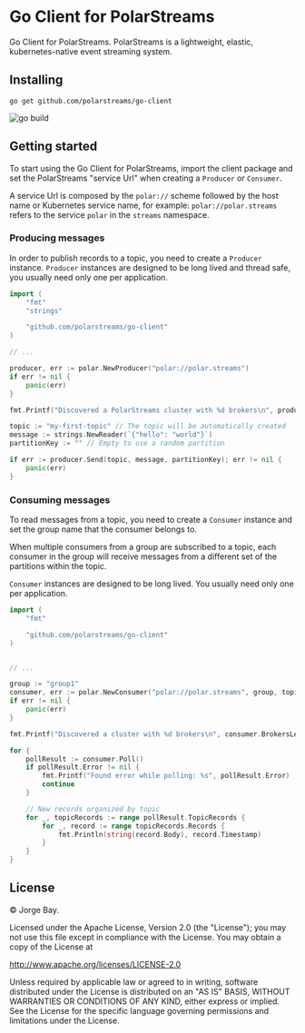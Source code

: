 # Go Client for PolarStreams

Go Client for PolarStreams. PolarStreams is a lightweight, elastic, kubernetes-native event streaming system.

## Installing

```shell
go get github.com/polarstreams/go-client
```

![go build](https://github.com/polarstreams/go-client/actions/workflows/go.yml/badge.svg)

## Getting started

To start using the Go Client for PolarStreams, import the client package and set the PolarStreams "service Url" when
creating a `Producer` or `Consumer`.

A service Url is composed by the `polar://` scheme followed by the host name or Kubernetes service name,
for example: `polar://polar.streams` refers to the service `polar` in the `streams` namespace.

### Producing messages

In order to publish records to a topic, you need to create a `Producer` instance. `Producer` instances are designed to
be long lived and thread safe, you usually need only one per application.

```go
import (
	"fmt"
	"strings"

	"github.com/polarstreams/go-client"
)

// ...

producer, err := polar.NewProducer("polar://polar.streams")
if err != nil {
	panic(err)
}

fmt.Printf("Discovered a PolarStreams cluster with %d brokers\n", producer.BrokersLength())

topic := "my-first-topic" // The topic will be automatically created
message := strings.NewReader(`{"hello": "world"}`)
partitionKey := "" // Empty to use a random partition

if err := producer.Send(topic, message, partitionKey); err != nil {
	panic(err)
}
```

### Consuming messages

To read messages from a topic, you need to create a `Consumer` instance and set the group name that the consumer
belongs to.

When multiple consumers from a group are subscribed to a topic, each consumer in the group will receive messages
from a different set of the partitions within the topic.

`Consumer` instances are designed to be long lived. You usually need only one per application.

```go
import (
	"fmt"

	"github.com/polarstreams/go-client"
)


// ...

group := "group1"
consumer, err := polar.NewConsumer("polar://polar.streams", group, topic)
if err != nil {
	panic(err)
}

fmt.Printf("Discovered a cluster with %d brokers\n", consumer.BrokersLength())

for {
	pollResult := consumer.Poll()
	if pollResult.Error != nil {
		fmt.Printf("Found error while polling: %s", pollResult.Error)
		continue
	}

	// New records organized by topic
	for _, topicRecords := range pollResult.TopicRecords {
		for _, record := range topicRecords.Records {
			fmt.Println(string(record.Body), record.Timestamp)
		}
	}
}
```

## License
© Jorge Bay.

Licensed under the Apache License, Version 2.0 (the "License"); you may not use this file except in compliance with the License. You may obtain a copy of the License at

http://www.apache.org/licenses/LICENSE-2.0

Unless required by applicable law or agreed to in writing, software distributed under the License is distributed on an "AS IS" BASIS, WITHOUT WARRANTIES OR CONDITIONS OF ANY KIND, either express or implied. See the License for the specific language governing permissions and limitations under the License.